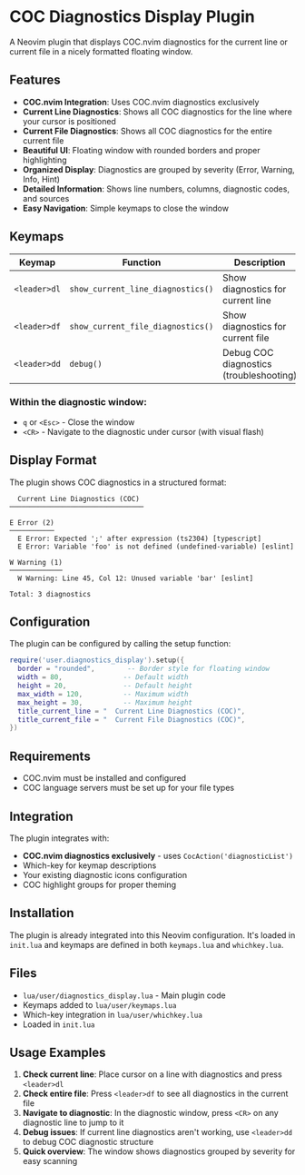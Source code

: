 # COC Diagnostics Display Plugin

A Neovim plugin that displays COC.nvim diagnostics for the current line or current file in a nicely formatted floating window.

## Features

- **COC.nvim Integration**: Uses COC.nvim diagnostics exclusively
- **Current Line Diagnostics**: Shows all COC diagnostics for the line where your cursor is positioned
- **Current File Diagnostics**: Shows all COC diagnostics for the entire current file
- **Beautiful UI**: Floating window with rounded borders and proper highlighting
- **Organized Display**: Diagnostics are grouped by severity (Error, Warning, Info, Hint)
- **Detailed Information**: Shows line numbers, columns, diagnostic codes, and sources
- **Easy Navigation**: Simple keymaps to close the window

## Keymaps

| Keymap | Function | Description |
|--------|----------|-------------|
| `<leader>dl` | `show_current_line_diagnostics()` | Show diagnostics for current line |
| `<leader>df` | `show_current_file_diagnostics()` | Show diagnostics for current file |
| `<leader>dd` | `debug()` | Debug COC diagnostics (troubleshooting) |

### Within the diagnostic window:
- `q` or `<Esc>` - Close the window
- `<CR>` - Navigate to the diagnostic under cursor (with visual flash)

## Display Format

The plugin shows COC diagnostics in a structured format:

```
  Current Line Diagnostics (COC)
─────────────────────────────────

E Error (2)
───────────
  E Error: Expected ';' after expression (ts2304) [typescript]
  E Error: Variable 'foo' is not defined (undefined-variable) [eslint]

W Warning (1)
─────────────
  W Warning: Line 45, Col 12: Unused variable 'bar' [eslint]

Total: 3 diagnostics
```

## Configuration

The plugin can be configured by calling the setup function:

```lua
require('user.diagnostics_display').setup({
  border = "rounded",        -- Border style for floating window
  width = 80,               -- Default width
  height = 20,              -- Default height
  max_width = 120,          -- Maximum width
  max_height = 30,          -- Maximum height
  title_current_line = "  Current Line Diagnostics (COC)",
  title_current_file = "  Current File Diagnostics (COC)",
})
```

## Requirements

- COC.nvim must be installed and configured
- COC language servers must be set up for your file types

## Integration

The plugin integrates with:
- **COC.nvim diagnostics exclusively** - uses `CocAction('diagnosticList')`
- Which-key for keymap descriptions
- Your existing diagnostic icons configuration
- COC highlight groups for proper theming

## Installation

The plugin is already integrated into this Neovim configuration. It's loaded in `init.lua` and keymaps are defined in both `keymaps.lua` and `whichkey.lua`.

## Files

- `lua/user/diagnostics_display.lua` - Main plugin code
- Keymaps added to `lua/user/keymaps.lua`
- Which-key integration in `lua/user/whichkey.lua`
- Loaded in `init.lua`

## Usage Examples

1. **Check current line**: Place cursor on a line with diagnostics and press `<leader>dl`
2. **Check entire file**: Press `<leader>df` to see all diagnostics in the current file
3. **Navigate to diagnostic**: In the diagnostic window, press `<CR>` on any diagnostic line to jump to it
4. **Debug issues**: If current line diagnostics aren't working, use `<leader>dd` to debug COC diagnostic structure
5. **Quick overview**: The window shows diagnostics grouped by severity for easy scanning